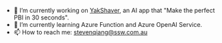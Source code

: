 - 🔭 I’m currently working on [YakShaver](https://yakshaver.ai/), an AI app that "Make the perfect PBI in 30 seconds".
- 🌱 I’m currently learning Azure Function and Azure OpenAI Service.
- 📫 How to reach me: stevenqiang@ssw.com.au

<!-- 
[![Steven's github stats](https://github-readme-stats.vercel.app/api?username=steven0x51&theme=dark)](https://github.com/steven0x51/github-readme-stats)
-->

<!--
**steven0x51/steven0x51** is a ✨ _special_ ✨ repository because its `README.md` (this file) appears on your GitHub profile.

Here are some ideas to get you started:

- 👯 I’m looking to collaborate on ...
- 🤔 I’m looking for help with ...
- 💬 Ask me about ...
- 😄 Pronouns: ...
- ⚡ Fun fact: ...
-->
